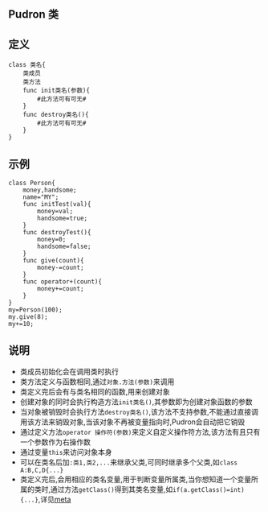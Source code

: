 ## Pudron 类
## 定义
    class 类名{
        类成员
        类方法
        func init类名(参数){
            #此方法可有可无#
        }
        func destroy类名(){
            #此方法可有可无#
        }
    }
## 示例
    class Person{
        money,handsome;
        name="MY";
        func initTest(val){
            money=val;
            handsome=true;
        }
        func destroyTest(){
            money=0;
            handsome=false;
        }
        func give(count){
            money-=count;
        }
        func operator+(count){
            money+=count;
        }
    }
    my=Person(100);
    my.give(8);
    my+=10;
## 说明
* 类成员初始化会在调用类时执行
* 类方法定义与函数相同,通过`对象.方法(参数)`来调用
* 类定义完后会有与类名相同的函数,用来创建对象
* 创建对象的同时会执行构造方法`init类名()`,其参数即为创建对象函数的参数
* 当对象被销毁时会执行方法`destroy类名()`,该方法不支持参数,不能通过直接调用该方法来销毁对象,当该对象不再被变量指向时,Pudron会自动把它销毁
* 通过定义方法`operator 操作符(参数)`来定义自定义操作符方法,该方法有且只有一个参数作为右操作数
* 通过变量`this`来访问对象本身
* 可以在类名后加`:类1,类2,...`来继承父类,可同时继承多个父类,如`class A:B,C,D{...}`
* 类定义完后,会用相应的类名变量,用于判断变量所属类,当你想知道一个变量所属的类时,通过方法`getClass()`得到其类名变量,如`if(a.getClass()=int){...}`,详见[meta](meta.md)